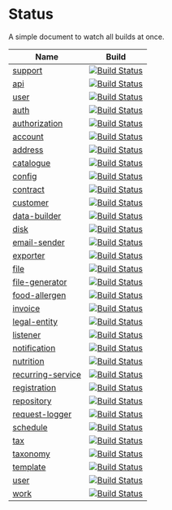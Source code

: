 # Status

A simple document to watch all builds at once.

| Name | Build | 
|---|---|
| [support](https://github.com/railken/lara-ore-support) | [![Build Status](https://travis-ci.org/railken/lara-ore-support.svg?branch=master)](https://travis-ci.org/railken/lara-ore-support) |
| [api](https://github.com/railken/lara-ore-api) | [![Build Status](https://travis-ci.org/railken/lara-ore-api.svg?branch=master)](https://travis-ci.org/railken/lara-ore-api) |
| [user](https://github.com/railken/lara-ore-user) | [![Build Status](https://travis-ci.org/railken/lara-ore-user.svg?branch=master)](https://travis-ci.org/railken/lara-ore-user) |
| [auth](https://github.com/railken/lara-ore-auth) | [![Build Status](https://travis-ci.org/railken/lara-ore-auth.svg?branch=master)](https://travis-ci.org/railken/lara-ore-auth) |
| [authorization](https://github.com/railken/lara-ore-authorization) | [![Build Status](https://travis-ci.org/railken/lara-ore-authorization.svg?branch=master)](https://travis-ci.org/railken/lara-ore-authorization) |
| [account](https://github.com/railken/lara-ore-account) | [![Build Status](https://travis-ci.org/railken/lara-ore-account.svg?branch=master)](https://travis-ci.org/railken/lara-ore-account) |
| [address](https://github.com/railken/lara-ore-address) | [![Build Status](https://travis-ci.org/railken/lara-ore-address.svg?branch=master)](https://travis-ci.org/railken/lara-ore-address) |
| [catalogue](https://github.com/railken/lara-ore-catalogue) | [![Build Status](https://travis-ci.org/railken/lara-ore-catalogue.svg?branch=master)](https://travis-ci.org/railken/lara-ore-catalogue) |
| [config](https://github.com/railken/lara-ore-config) | [![Build Status](https://travis-ci.org/railken/lara-ore-config.svg?branch=master)](https://travis-ci.org/railken/lara-ore-config) |
| [contract](https://github.com/railken/lara-ore-contract) | [![Build Status](https://travis-ci.org/railken/lara-ore-contract.svg?branch=master)](https://travis-ci.org/railken/lara-ore-contract) |
| [customer](https://github.com/railken/lara-ore-customer) | [![Build Status](https://travis-ci.org/railken/lara-ore-customer.svg?branch=master)](https://travis-ci.org/railken/lara-ore-customer) |
| [data-builder](https://github.com/railken/lara-ore-data-builder) | [![Build Status](https://travis-ci.org/railken/lara-ore-data-builder.svg?branch=master)](https://travis-ci.org/railken/lara-ore-data-builder) |
| [disk](https://github.com/railken/lara-ore-disk) | [![Build Status](https://travis-ci.org/railken/lara-ore-disk.svg?branch=master)](https://travis-ci.org/railken/lara-ore-disk) |
| [email-sender](https://github.com/railken/lara-ore-email-sender) | [![Build Status](https://travis-ci.org/railken/lara-ore-email-sender.svg?branch=master)](https://travis-ci.org/railken/lara-ore-email-sender) |
| [exporter](https://github.com/railken/lara-ore-exporter) | [![Build Status](https://travis-ci.org/railken/lara-ore-exporter.svg?branch=master)](https://travis-ci.org/railken/lara-ore-exporter) |
| [file](https://github.com/railken/lara-ore-file) | [![Build Status](https://travis-ci.org/railken/lara-ore-file.svg?branch=master)](https://travis-ci.org/railken/lara-ore-file) |
| [file-generator](https://github.com/railken/lara-ore-file-generator) | [![Build Status](https://travis-ci.org/railken/lara-ore-file-generator.svg?branch=master)](https://travis-ci.org/railken/lara-ore-file-generator) |
| [food-allergen](https://github.com/railken/lara-ore-food-allergen) | [![Build Status](https://travis-ci.org/railken/lara-ore-food-allergen.svg?branch=master)](https://travis-ci.org/railken/lara-ore-food-allergen) |
| [invoice](https://github.com/railken/lara-ore-invoice) | [![Build Status](https://travis-ci.org/railken/lara-ore-invoice.svg?branch=master)](https://travis-ci.org/railken/lara-ore-invoice) |
| [legal-entity](https://github.com/railken/lara-ore-legal-entity) | [![Build Status](https://travis-ci.org/railken/lara-ore-legal-entity.svg?branch=master)](https://travis-ci.org/railken/lara-ore-legal-entity) |
| [listener](https://github.com/railken/lara-ore-listener) | [![Build Status](https://travis-ci.org/railken/lara-ore-listener.svg?branch=master)](https://travis-ci.org/railken/lara-ore-listener) |
| [notification](https://github.com/railken/lara-ore-notification) | [![Build Status](https://travis-ci.org/railken/lara-ore-notification.svg?branch=master)](https://travis-ci.org/railken/lara-ore-notification) |
| [nutrition](https://github.com/railken/lara-ore-nutrition) | [![Build Status](https://travis-ci.org/railken/lara-ore-nutrition.svg?branch=master)](https://travis-ci.org/railken/lara-ore-nutrition) |
| [recurring-service](https://github.com/railken/lara-ore-recurring-service) | [![Build Status](https://travis-ci.org/railken/lara-ore-recurring-service.svg?branch=master)](https://travis-ci.org/railken/lara-ore-recurring-service) |
| [registration](https://github.com/railken/lara-ore-registration) | [![Build Status](https://travis-ci.org/railken/lara-ore-registration.svg?branch=master)](https://travis-ci.org/railken/lara-ore-registration) |
| [repository](https://github.com/railken/lara-ore-repository) | [![Build Status](https://travis-ci.org/railken/lara-ore-repository.svg?branch=master)](https://travis-ci.org/railken/lara-ore-repository) |
| [request-logger](https://github.com/railken/lara-ore-request-logger) | [![Build Status](https://travis-ci.org/railken/lara-ore-request-logger.svg?branch=master)](https://travis-ci.org/railken/lara-ore-request-logger) |
| [schedule](https://github.com/railken/lara-ore-schedule) | [![Build Status](https://travis-ci.org/railken/lara-ore-schedule.svg?branch=master)](https://travis-ci.org/railken/lara-ore-schedule) |
| [tax](https://github.com/railken/lara-ore-tax) | [![Build Status](https://travis-ci.org/railken/lara-ore-tax.svg?branch=master)](https://travis-ci.org/railken/lara-ore-tax) |
| [taxonomy](https://github.com/railken/lara-ore-taxonomy) | [![Build Status](https://travis-ci.org/railken/lara-ore-taxonomy.svg?branch=master)](https://travis-ci.org/railken/lara-ore-taxonomy) |
| [template](https://github.com/railken/lara-ore-template) | [![Build Status](https://travis-ci.org/railken/lara-ore-template.svg?branch=master)](https://travis-ci.org/railken/lara-ore-template) |
| [user](https://github.com/railken/lara-ore-user) | [![Build Status](https://travis-ci.org/railken/lara-ore-user.svg?branch=master)](https://travis-ci.org/railken/lara-ore-user) |
| [work](https://github.com/railken/lara-ore-work) | [![Build Status](https://travis-ci.org/railken/lara-ore-work.svg?branch=master)](https://travis-ci.org/railken/lara-ore-work) |
